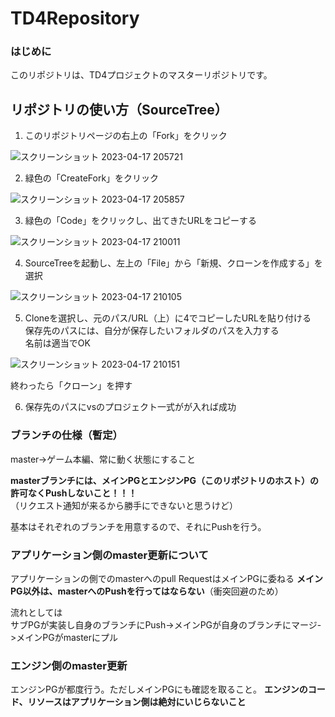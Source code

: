 # TD4Repository

### はじめに

このリポジトリは、TD4プロジェクトのマスターリポジトリです。 

## リポジトリの使い方（SourceTree）

1.  このリポジトリページの右上の「Fork」をクリック  

![スクリーンショット 2023-04-17 205721](https://user-images.githubusercontent.com/74523584/232479651-871672f2-38b2-4eb1-b3c6-502938ed13b7.png)

2.  緑色の「CreateFork」をクリック

![スクリーンショット 2023-04-17 205857](https://user-images.githubusercontent.com/74523584/232480159-8de947a0-e1ba-41c9-9461-bf694af58e97.png)

3.  緑色の「Code」をクリックし、出てきたURLをコピーする

![スクリーンショット 2023-04-17 210011](https://user-images.githubusercontent.com/74523584/232480173-18861c45-580c-426d-9422-29ec173bf282.png)


4.  SourceTreeを起動し、左上の「File」から「新規、クローンを作成する」を選択

![スクリーンショット 2023-04-17 210105](https://user-images.githubusercontent.com/74523584/232480178-2b351b0b-6baf-4a2c-8a85-4277546de66a.png)

5.  Cloneを選択し、元のパス/URL（上）に4でコピーしたURLを貼り付ける  
保存先のパスには、自分が保存したいフォルダのパスを入力する  
名前は適当でOK  

![スクリーンショット 2023-04-17 210151](https://user-images.githubusercontent.com/74523584/232480184-265bb996-92fe-4439-9136-ea9371faa444.png)

終わったら「クローン」を押す

6.  保存先のパスにvsのプロジェクト一式がが入れば成功


### ブランチの仕様（暫定）

master->ゲーム本編、常に動く状態にすること

**masterブランチには、メインPGとエンジンPG（このリポジトリのホスト）の許可なくPushしないこと！！！**  
（リクエスト通知が来るから勝手にできないと思うけど）  

基本はそれぞれのブランチを用意するので、それにPushを行う。  

### アプリケーション側のmaster更新について

アプリケーションの側でのmasterへのpull RequestはメインPGに委ねる
**メインPG以外は、masterへのPushを行ってはならない**（衝突回避のため）  

流れとしては  
サブPGが実装し自身のブランチにPush->メインPGが自身のブランチにマージ->メインPGがmasterにプル  

### エンジン側のmaster更新

エンジンPGが都度行う。ただしメインPGにも確認を取ること。
**エンジンのコード、リソースはアプリケーション側は絶対にいじらないこと**

###
